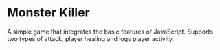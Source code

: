 # Monster Killer

A simple game that integrates the basic features of JavaScript.
Supports two types of attack, player healing and logs player activity.
